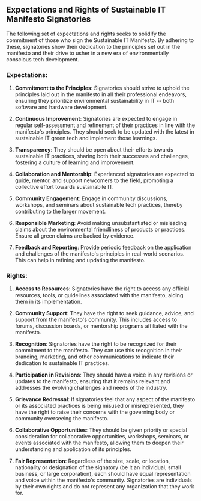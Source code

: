 ## Expectations and Rights of Sustainable IT Manifesto Signatories

The following set of expectations and rights seeks to solidify the commitment of those who sign the Sustainable IT Manifesto. By adhering to these, signatories show their dedication to the principles set out in the manifesto and their drive to usher in a new era of environmentally conscious tech development.

### **Expectations**:

1. **Commitment to the Principles**: Signatories should strive to uphold the principles laid out in the manifesto in all their professional endeavors, ensuring they prioritize environmental sustainability in IT -- both software and hardware development.

2. **Continuous Improvement**: Signatories are expected to engage in regular self-assessment and refinement of their practices in line with the manifesto's principles. They should seek to be updated with the latest in sustainable IT green tech and implement those learnings.

3. **Transparency**: They should be open about their efforts towards sustainable IT  practices, sharing both their successes and challenges, fostering a culture of learning and improvement.

4. **Collaboration and Mentorship**: Experienced signatories are expected to guide, mentor, and support newcomers to the field, promoting a collective effort towards sustainabile IT.

5. **Community Engagement**: Engage in community discussions, workshops, and seminars about sustainable tech practices, thereby contributing to the larger movement.

6. **Responsible Marketing**: Avoid making unsubstantiated or misleading claims about the environmental friendliness of products or practices. Ensure all green claims are backed by evidence.

7. **Feedback and Reporting**: Provide periodic feedback on the application and challenges of the manifesto's principles in real-world scenarios. This can help in refining and updating the manifesto.

### **Rights**:

1. **Access to Resources**: Signatories have the right to access any official resources, tools, or guidelines associated with the manifesto, aiding them in its implementation.

2. **Community Support**: They have the right to seek guidance, advice, and support from the manifesto's community. This includes access to forums, discussion boards, or mentorship programs affiliated with the manifesto.

3. **Recognition**: Signatories have the right to be recognized for their commitment to the manifesto. They can use this recognition in their branding, marketing, and other communications to indicate their dedication to sustainable IT practices.

4. **Participation in Revisions**: They should have a voice in any revisions or updates to the manifesto, ensuring that it remains relevant and addresses the evolving challenges and needs of the industry.

5. **Grievance Redressal**: If signatories feel that any aspect of the manifesto or its associated practices is being misused or misrepresented, they have the right to raise their concerns with the governing body or community overseeing the manifesto.

6. **Collaborative Opportunities**: They should be given priority or special consideration for collaborative opportunities, workshops, seminars, or events associated with the manifesto, allowing them to deepen their understanding and application of its principles.

7. **Fair Representation**: Regardless of the size, scale, or location, nationality or designation of the signatory (be it an individual, small business, or large corporation), each should have equal representation and voice within the manifesto's community. Signatories are individuals by their own rights and do not represent any organization that they work for.


